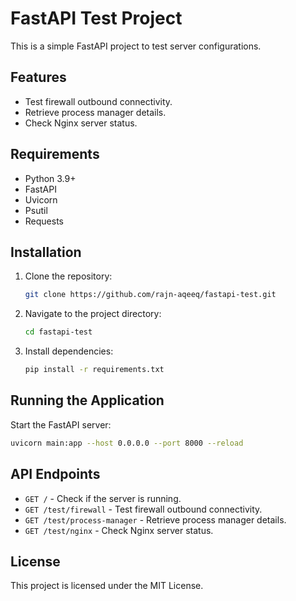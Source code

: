 # FastAPI Test Project

This is a simple FastAPI project to test server configurations.

## Features
- Test firewall outbound connectivity.
- Retrieve process manager details.
- Check Nginx server status.

## Requirements
- Python 3.9+
- FastAPI
- Uvicorn
- Psutil
- Requests

## Installation
1. Clone the repository:
   ```bash
   git clone https://github.com/rajn-aqeeq/fastapi-test.git
   ```
2. Navigate to the project directory:
   ```bash
   cd fastapi-test
   ```
3. Install dependencies:
   ```bash
   pip install -r requirements.txt
   ```

## Running the Application
Start the FastAPI server:
```bash
uvicorn main:app --host 0.0.0.0 --port 8000 --reload
```

## API Endpoints
- `GET /` - Check if the server is running.
- `GET /test/firewall` - Test firewall outbound connectivity.
- `GET /test/process-manager` - Retrieve process manager details.
- `GET /test/nginx` - Check Nginx server status.

## License
This project is licensed under the MIT License.